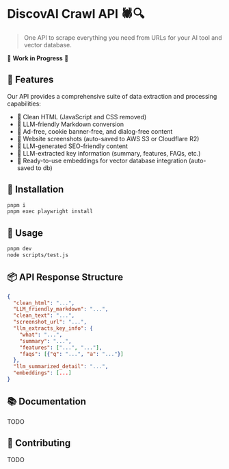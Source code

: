 # DiscovAI Crawl API 🕷️🔍

> One API to scrape everything you need from URLs for your AI tool and vector database.

🚧 **Work in Progress** 🚧

## 🌟 Features

Our API provides a comprehensive suite of data extraction and processing capabilities:

- 🧼 Clean HTML (JavaScript and CSS removed)
- 📝 LLM-friendly Markdown conversion
- 🚫 Ad-free, cookie banner-free, and dialog-free content
- 📸 Website screenshots (auto-saved to AWS S3 or Cloudflare R2)
- 🤖 LLM-generated SEO-friendly content
- 🔑 LLM-extracted key information (summary, features, FAQs, etc.)
- 🧠 Ready-to-use embeddings for vector database integration (auto-saved to db)

## 🔧 Installation

```bash
pnpm i
pnpm exec playwright install
```

## 🚀 Usage

```bash
pnpm dev
node scripts/test.js
```

## 📦 API Response Structure

```json
{
  "clean_html": "...",
  "LLM_friendly_markdown": "...",
  "clean_text": "...",
  "screenshot_url": "...",
  "llm_extracts_key_info": {
    "what": "...",
    "summary": "...",
    "features": ["...", "..."],
    "faqs": [{"q": "...", "a": "..."}]
  },
  "llm_summarized_detail": "...",
  "embeddings": [...]
}
```

## 📚 Documentation

TODO

## 🤝 Contributing

TODO
